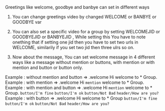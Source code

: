 Greetings like welcome, goodbye and banbye can set in different ways

1. You can change greetings video by changed WELCOME or BANBYE or GOODBYE var
2. You can also set a specific video for a group by setting WELCOMEJID or GOODBYEJID or BANBYEJID , While setting this You have to note onething that if setting one jid then you have to set two urls in WELCOME, similarily if you set two jid then three ulrs so on.

3. Now about the message, You can set welcome message in 4 different ways like a message without mention or buttons, with mention or with mention and button or button only.

Example : without mention and button => .welcome Hi welcome to * Group.
Example : with mention => .welcome Hi ```mention``` welcome to * Group.
Example : with mention and button => .welcome Hi `mention` welcome to * Group. `button/I'm fine` `button/I'm ok` `button/Not Bad` `header/How are you?`
Example : with button => .welcome Hi welcome to * Group `button/I'm fine` `button/I'm ok` `button/Not Bad` `header/How are you?`
